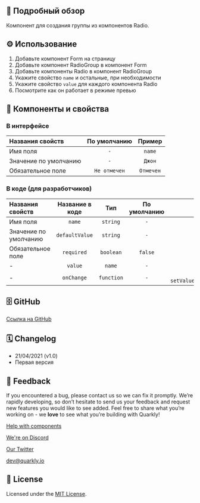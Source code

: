 ## 📖 Подробный обзор

Компонент для создания группы из компонентов Radio.

## ⚙️ Использование

1.  Добавьте компонент Form на страницу
2.  Добавьте компонент RadioGroup в компонент Form
3.  Добавьте компоненты Radio в компонент RadioGroup
4.  Укажите свойство `name` и остальные, при необходимости
5.  Укажите свойство `value` для каждого компонента Radio
6.  Посмотрите как он работает в режиме превью

## 🧩 Компоненты и свойства

### В интерфейсе

| Названия свойств      | По умолчанию |  Пример   |
| :-------------------- | :----------: | :-------: |
| Имя поля              |     `-`      |  `name`   |
| Значение по умолчанию |     `-`      |  `Джон`   |
| Обязательное поле     | `Не отмечен` | `Отмечен` |

### В коде (для разработчиков)

| Названия свойств      | Название в коде |    Тип     | По умолчанию |              Пример               |
| :-------------------- | :-------------: | :--------: | :----------: | :-------------------------------: |
| Имя поля              |     `name`      |  `string`  |     `-`      |              `name`               |
| Значение по умолчанию | `defaultValue`  |  `string`  |     `-`      |              `Джон`               |
| Обязательное поле     |   `required`    | `boolean`  |   `false`    |              `true`               |
| -                     |     `value`     |   `name`   |     `-`      |                `5`                |
| -                     |   `onChange`    | `function` |     `-`      | `(e) => setValue(e.target.value)` |

## 🗄 GitHub

[Ссылка на GitHub](https://github.com/quarkly/community-kit/blob/master/src/RadioGroup)

## 🗓 Changelog

-   21/04/2021 (v1.0)
-   Первая версия

## 📮 Feedback

If you encountered a bug, please contact us so we can fix it promptly. We’re rapidly developing, so don’t hesitate to send us your feedback and request new features you would like to see added. Feel free to share what you’re working on - we **love** to see what you’re building with Quarkly!

[Help with components](https://community.quarkly.io/c/requests/11)

[We're on Discord](https://discord.gg/f9KhSMGX)

[Our Twitter](https://twitter.com/quarklyapp)

[dev@quarkly.io](mailto:dev@quarkly.io)

## 📝 License

Licensed under the [MIT License](https://raw.githubusercontent.com/quarkly/community-kit/master/LICENSE).
